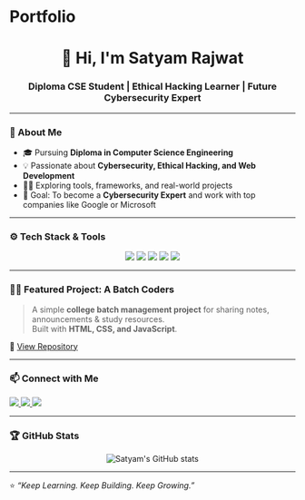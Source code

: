 # Portfolio
<h1 align="center">👋 Hi, I'm Satyam Rajwat</h1>
<h3 align="center">Diploma CSE Student | Ethical Hacking Learner | Future Cybersecurity Expert</h3>

---

### 🧠 About Me
- 🎓 Pursuing **Diploma in Computer Science Engineering**  
- 💡 Passionate about **Cybersecurity, Ethical Hacking, and Web Development**  
- 🧑‍💻 Exploring tools, frameworks, and real-world projects  
- 🎯 Goal: To become a **Cybersecurity Expert** and work with top companies like Google or Microsoft  

---

### ⚙️ Tech Stack & Tools
<p align="center">
  <img src="https://img.shields.io/badge/Code-C-blue?logo=c" />
  <img src="https://img.shields.io/badge/Frontend-HTML%2FCSS%2FJS-orange?logo=html5" />
  <img src="https://img.shields.io/badge/Editor-VS%20Code-blue?logo=visualstudiocode" />
  <img src="https://img.shields.io/badge/OS-Ubuntu-purple?logo=ubuntu" />
  <img src="https://img.shields.io/badge/Version%20Control-Git%2FGitHub-black?logo=git" />
</p>

---

### 🧑‍💻 Featured Project: A Batch Coders
> A simple **college batch management project** for sharing notes, announcements & study resources.  
> Built with **HTML, CSS, and JavaScript**.

🔗 [View Repository](https://github.com/satyamlabs/ABATCHCODERS)

---

### 📫 Connect with Me
<p align="left">
  <a href="rajwatsatyam.dev@gmail.com">
    <img src="https://img.shields.io/badge/Email-satyam.rajwat%40gmail.com-red?logo=gmail" />
  </a>
  <a href="https://linkedin.com/in/satyamrajwat">
    <img src="https://img.shields.io/badge/LinkedIn-satyamrajwat-blue?logo=linkedin" />
  </a>
  <a href="https://github.com/satyamlabs">
    <img src="https://img.shields.io/badge/GitHub-satyamlabs-black?logo=github" />
  </a>
</p>

---

### 🏆 GitHub Stats
<p align="center">
  <img src="https://github-readme-stats.vercel.app/api?username=satyamlabs&show_icons=true&theme=tokyonight" alt="Satyam's GitHub stats" />
</p>

---

⭐ *“Keep Learning. Keep Building. Keep Growing.”*
